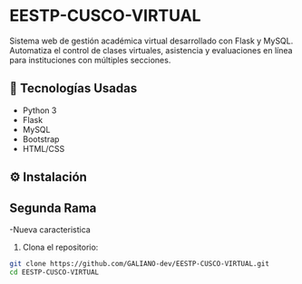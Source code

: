 # EESTP-CUSCO-VIRTUAL

Sistema web de gestión académica virtual desarrollado con Flask y MySQL. Automatiza el control de clases virtuales, asistencia y evaluaciones en línea para instituciones con múltiples secciones.

## 🔧 Tecnologías Usadas

- Python 3
- Flask
- MySQL
- Bootstrap
- HTML/CSS

## ⚙️ Instalación

## Segunda Rama 
-Nueva caracteristica

1. Clona el repositorio:

```bash
git clone https://github.com/GALIANO-dev/EESTP-CUSCO-VIRTUAL.git
cd EESTP-CUSCO-VIRTUAL

